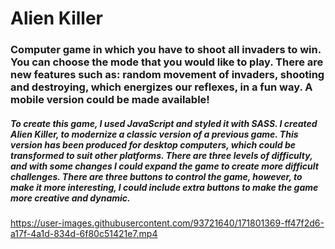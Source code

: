 # Alien Killer

### Computer game in which you have to shoot all invaders to win. You can choose the mode that you would like to play. There are new features such as: random movement of invaders, shooting and destroying, which energizes our reflexes, in a fun way. A mobile version could be made available!



##### To create this game, I used JavaScript and styled it with SASS. I created Alien Killer, to modernize a classic version of a previous game. This version has been produced for desktop computers, which could be transformed to suit other platforms. There are three levels of difficulty, and with some changes I could expand the game to create more difficult challenges. There are three buttons to control the game, however, to make it more interesting, I could include extra buttons to make the game more creative and dynamic. 

https://user-images.githubusercontent.com/93721640/171801369-ff47f2d6-a17f-4a1d-834d-6f80c51421e7.mp4
